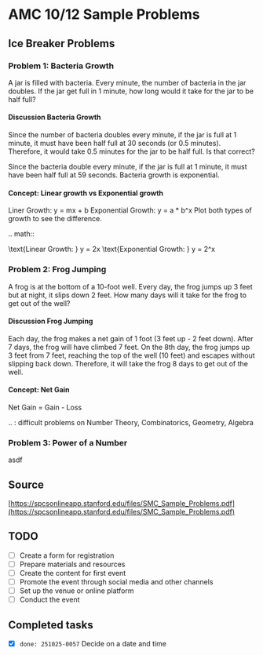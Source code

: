 # AMC 10/12 Sample Problems

## Ice Breaker Problems

### Problem 1: Bacteria Growth

A jar is filled with bacteria. Every minute, the number of bacteria in the jar
doubles. If the jar get full in 1 minute, how long would it take for the jar to
be half full?

#### Discussion Bacteria Growth

Since the number of bacteria doubles every minute, if the jar is full at 1
minute, it must have been half full at 30 seconds (or 0.5 minutes). Therefore,
it would take 0.5 minutes for the jar to be half full. Is that correct?

Since the bacteria double every minute, if the jar is full at 1 minute, it must
have been half full at 59 seconds. Bacteria growth is exponential.

#### Concept: Linear growth vs Exponential growth

Liner Growth: y = mx + b
Exponential Growth: y = a * b^x
Plot both types of growth to see the difference.

.. math::

   \text{Linear Growth: } y = 2x
   \text{Exponential Growth: } y = 2^x

### Problem 2: Frog Jumping

A frog is at the bottom of a 10-foot well. Every day, the frog jumps up 3 feet
but at night, it slips down 2 feet. How many days will it take for the frog to
get out of the well?

#### Discussion Frog Jumping

Each day, the frog makes a net gain of 1 foot (3 feet up - 2 feet down). After
7 days, the frog will have climbed 7 feet. On the 8th day, the frog jumps up
3 feet from 7 feet, reaching the top of the well (10 feet) and escapes
without slipping back down. Therefore, it will take the frog 8 days to get out
of the well.

#### Concept: Net Gain

Net Gain = Gain - Loss

.. : difficult problems on Number Theory, Combinatorics, Geometry, Algebra

### Problem 3: Power of a Number

asdf

## Source

[https://spcsonlineapp.stanford.edu/files/SMC_Sample_Problems.pdf](https://spcsonlineapp.stanford.edu/files/SMC_Sample_Problems.pdf)

## TODO

- [ ] Create a form for registration
- [ ] Prepare materials and resources
- [ ] Create the content for first event
- [ ] Promote the event through social media and other channels
- [ ] Set up the venue or online platform
- [ ] Conduct the event
## Completed tasks
- [x] `done: 251025-0057` Decide on a date and time
